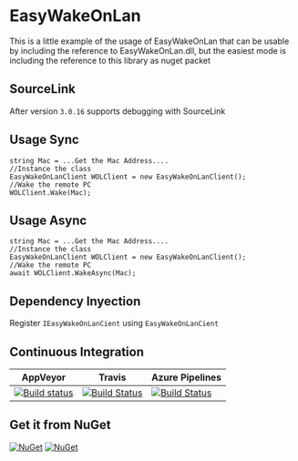 # EasyWakeOnLan

This is a little example of the usage of EasyWakeOnLan that can be usable by including the reference to EasyWakeOnLan.dll, but the easiest mode is including the reference to this library as nuget packet

## SourceLink
After version ```3.0.16``` supports debugging with SourceLink
## Usage Sync
```cSharp
string Mac = ...Get the Mac Address....
//Instance the class
EasyWakeOnLanClient WOLClient = new EasyWakeOnLanClient();
//Wake the remote PC
WOLClient.Wake(Mac);
```

## Usage Async
```cSharp
string Mac = ...Get the Mac Address....
//Instance the class
EasyWakeOnLanClient WOLClient = new EasyWakeOnLanClient();
//Wake the remote PC
await WOLClient.WakeAsync(Mac);
```

## Dependency Inyection
Register ```IEasyWakeOnLanCient``` using ```EasyWakeOnLanCient```

## Continuous Integration
|AppVeyor|Travis|Azure Pipelines|
|--------|------|---------------|
|[![Build status](https://ci.appveyor.com/api/projects/status/mqqrjcsjutr59flb?svg=true)](https://ci.appveyor.com/project/kabestrus/easywakeonlan)|[![Build Status](https://travis-ci.org/JorTurFer/EasyWakeOnLan.svg?branch=master)](https://travis-ci.org/JorTurFer/EasyWakeOnLan)|[![Build Status](https://dev.azure.com/JorTurFer/EasyWakeOnLan/_apis/build/status/JorTurFer.EasyWakeOnLan?branchName=master)](https://dev.azure.com/JorTurFer/EasyWakeOnLan/_build/latest?definitionId=3?branchName=master)|

## Get it from NuGet
[![NuGet][main-nuget-badge]][main-nuget]
[![NuGet][main-nuget-download]][main-nuget]

[main-nuget]: https://www.nuget.org/packages/EasyWakeOnLan/
[main-nuget-badge]: https://img.shields.io/nuget/v/EasyWakeOnLan.svg
[main-nuget-download]: https://img.shields.io/nuget/dt/EasyWakeOnLan.svg
